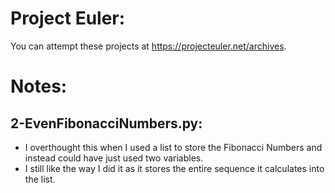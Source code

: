 # Project Euler:
You can attempt these projects at https://projecteuler.net/archives.

# Notes:
## 2-EvenFibonacciNumbers.py:
* I overthought this when I used a list to store the Fibonacci Numbers and instead could have just used two variables. 
* I still like the way I did it as it stores the entire sequence it calculates into the list.